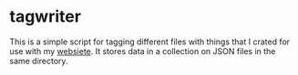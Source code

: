 # tagwriter

This is a simple script for tagging different files with things that I crated for use 
with my [websiete](https://jacobwsmith.xyz). It stores data in a collection on JSON files 
in the same directory.
